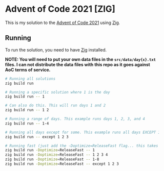 # Advent of Code 2021 [ZIG]

This is my solution to the [Advent of Code 2021](https://adventofcode.com/2021) using [Zig](https://ziglang.org/).

## Running

To run the solution, you need to have [Zig](https://ziglang.org/) installed.

**NOTE: You will need to put your own data files in the `src/data/day{x}.txt` files. I can not distribute the data files with this repo as it goes against AoC terms of service.**
```bash
# Running all solutions
zig build run

# Running a specific solution where 1 is the day
zig build run -- 1

# Can also do this. This will run days 1 and 2
zig build run -- 1 2

# Running a range of days. This example runs days 1, 2, 3, and 4
zig build run -- 1-4

# Running all days except for some. This example runs all days EXCEPT 1, 2, and 3
zig build run -- except 1 2 3

# Running fast (just add the -Doptimize=ReleaseFast flag... this takes longer to compile but runs way faster)
zig build run -Doptimize=ReleaseFast -- 1
zig build run -Doptimize=ReleaseFast -- 1 2 3 4
zig build run -Doptimize=ReleaseFast -- 1-8
zig build run -Doptimize=ReleaseFast -- except 1 2 3
```
